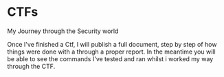 # CTFs

My Journey through the Security world 

Once I've finished a Ctf,
I will publish a full document, step by step of how things were done with a through a proper report.
In the meantime you will be able to see the commands I've tested and ran whilst i worked my way through the CTF.

